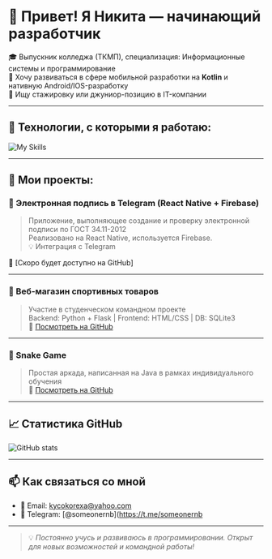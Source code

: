 # 👋 Привет! Я Никита — начинающий разработчик

🎓 Выпускник колледжа (ТКМП), специализация: Информационные системы и программирование  
📱 Хочу развиваться в сфере мобильной разработки на **Kotlin** и нативную Android/IOS-разработку  
💼 Ищу стажировку или джуниор-позицию в IT-компании

---

## 🚀 Технологии, с которыми я работаю:

![My Skills](https://skillicons.dev/icons?i=react,reactnative,js,ts,java,python,kotlin,html,css,git,firebase,mysql,spring,angular)

---

## 📱 Мои проекты:

### 🔐 Электронная подпись в Telegram (React Native + Firebase)
> Приложение, выполняющее создание и проверку электронной подписи по ГОСТ 34.11-2012  
> Реализовано на React Native, используется Firebase.  
> 💡 Интеграция с Telegram

🔗 [Скоро будет доступно на GitHub]

---

### 🛒 Веб-магазин спортивных товаров
> Участие в студенческом командном проекте  
> Backend: Python + Flask | Frontend: HTML/CSS | DB: SQLite3  
🔗 [Посмотреть на GitHub](https://github.com/FR33Zz3/WebSportShop.git)

---

### 🐍 Snake Game
> Простая аркада, написанная на Java в рамках индивидуального обучения  
🔗 [Посмотреть на GitHub](https://github.com/FR33Zz3/SnakeGame.git)

---

## 📈 Статистика GitHub

![GitHub stats](https://github-readme-stats.vercel.app/api?username=FR33Zz3&show_icons=true&theme=tokyonight)

---

## 📫 Как связаться со мной

- 📧 Email: [kycokorexa@yahoo.com](mailto:kycokorexa@yahoo.com)
- 📱 Telegram: [@someonernb](https://t.me/someonernb

---

> 💡 *Постоянно учусь и развиваюсь в программировании. Открыт для новых возможностей и командной работы!*
